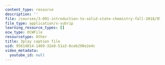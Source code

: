 ```yaml
---
content_type: resource
description: ''
file: /courses/3-091-introduction-to-solid-state-chemistry-fall-2018/9561d014146932e851a36ceb298e2e4c_8KQPpl77fuk.srt
file_type: application/x-subrip
learning_resource_types: []
ocw_type: OCWFile
resourcetype: Other
title: 3play caption file
uid: 9561d014-1469-32e8-51a3-6ceb298e2e4c
video_metadata:
  youtube_id: null
---
```


